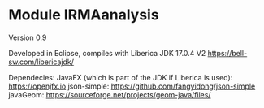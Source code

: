 # Module IRMAanalysis 

Version 0.9

Developed in Eclipse, compiles with Liberica JDK 17.0.4 V2
https://bell-sw.com/libericajdk/

Dependecies:
JavaFX (which is part of the JDK if Liberica is used): https://openjfx.io
json-simple: https://github.com/fangyidong/json-simple
javaGeom: https://sourceforge.net/projects/geom-java/files/





